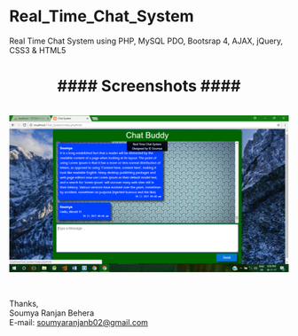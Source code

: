 # Real_Time_Chat_System
Real Time Chat System using PHP, MySQL PDO, Bootsrap 4, AJAX, jQuery, CSS3 &amp; HTML5


<p align=center>
<h1 align=center>####  Screenshots  ####</h1><br>
    <img src="./assets/Screenshots/Screenshot%20(13).png">
</p>
<br>

Thanks,<br>
Soumya Ranjan Behera<br>
E-mail: soumyaranjanb02@gmail.com<br>